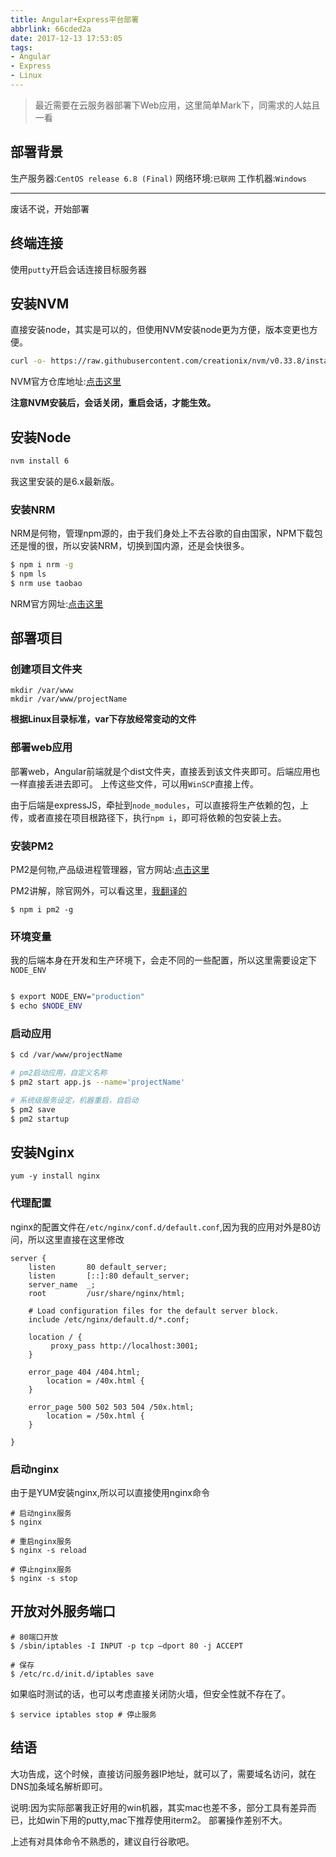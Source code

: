 ```yaml
---
title: Angular+Express平台部署
abbrlink: 66cded2a
date: 2017-12-13 17:53:05
tags:
- Angular
- Express
- Linux
---
```

> 最近需要在云服务器部署下Web应用，这里简单Mark下，同需求的人姑且一看

## 部署背景
生产服务器:`CentOS release 6.8 (Final)`
网络环境:`已联网`
工作机器:`Windows`

***

废话不说，开始部署

## 终端连接
使用`putty`开启会话连接目标服务器

## 安装NVM
直接安装node，其实是可以的，但使用NVM安装node更为方便，版本变更也方便。

```bash
curl -o- https://raw.githubusercontent.com/creationix/nvm/v0.33.8/install.sh | bash

```

NVM官方仓库地址:[点击这里](https://github.com/creationix/nvm)

**注意NVM安装后，会话关闭，重启会话，才能生效。**

## 安装Node
```bash
nvm install 6
```
我这里安装的是6.x最新版。
### 安装NRM
NRM是何物，管理npm源的，由于我们身处上不去谷歌的自由国家，NPM下载包还是慢的很，所以安装NRM，切换到国内源，还是会快很多。

```bash
$ npm i nrm -g
$ npm ls
$ nrm use taobao
```

NRM官方网址:[点击这里](https://github.com/Pana/nrm)


## 部署项目

### 创建项目文件夹
```
mkdir /var/www
mkdir /var/www/projectName

```

**根据Linux目录标准，var下存放经常变动的文件**

### 部署web应用
部署web，Angular前端就是个dist文件夹，直接丢到该文件夹即可。后端应用也一样直接丢进去即可。
上传这些文件，可以用`WinSCP`直接上传。

由于后端是expressJS，牵扯到`node_modules`，可以直接将生产依赖的包，上传，或者直接在项目根路径下，执行`npm i`，即可将依赖的包安装上去。

### 安装PM2
PM2是何物,产品级进程管理器，官方网站:[点击这里](https://github.com/Unitech/pm2)

PM2讲解，除官网外，可以看这里，[我翻译的](http://1991421.cn/2016/09/19/8ab7c90a/)
```
$ npm i pm2 -g

```
### 环境变量
我的后端本身在开发和生产环境下，会走不同的一些配置，所以这里需要设定下`NODE_ENV`

```bash

$ export NODE_ENV="production"
$ echo $NODE_ENV
```

### 启动应用

```bash
$ cd /var/www/projectName

# pm2启动应用，自定义名称
$ pm2 start app.js --name='projectName'

# 系统级服务设定，机器重启，自启动
$ pm2 save
$ pm2 startup

```

## 安装Nginx

```
yum -y install nginx

```
### 代理配置
nginx的配置文件在`/etc/nginx/conf.d/default.conf`,因为我的应用对外是80访问，所以这里直接在这里修改

```
server {
    listen       80 default_server;
    listen       [::]:80 default_server;
    server_name  _;
    root         /usr/share/nginx/html;

    # Load configuration files for the default server block.
    include /etc/nginx/default.d/*.conf;

    location / {
         proxy_pass http://localhost:3001;
    }

    error_page 404 /404.html;
        location = /40x.html {
    }

    error_page 500 502 503 504 /50x.html;
        location = /50x.html {
    }

}

```
### 启动nginx
由于是YUM安装nginx,所以可以直接使用nginx命令

```
# 启动nginx服务
$ nginx

# 重启nginx服务
$ nginx -s reload

# 停止nginx服务
$ nginx -s stop

```
## 开放对外服务端口

```
# 80端口开放
$ /sbin/iptables -I INPUT -p tcp –dport 80 -j ACCEPT

# 保存
$ /etc/rc.d/init.d/iptables save
```
如果临时测试的话，也可以考虑直接关闭防火墙，但安全性就不存在了。

```
$ service iptables stop # 停止服务

```

## 结语

大功告成，这个时候，直接访问服务器IP地址，就可以了，需要域名访问，就在DNS加条域名解析即可。

说明:因为实际部署我正好用的win机器，其实mac也差不多，部分工具有差异而已，比如win下用的putty,mac下推荐使用iterm2。
部署操作差别不大。

上述有对具体命令不熟悉的，建议自行谷歌吧。
